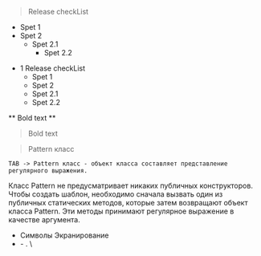 > Release checkList
- Spet 1 
- Spet 2
  - Spet 2.1
    - Spet 2.2

* 1 Release checkList
  * Spet 1
  * Spet 2
  * Spet 2.1
  * Spet 2.2

** Bold text **
>  Bold text 

> Pattern класс 


    TAB -> Pattern класс - объект класса составляет представление регулярного выражения.
 Класс Pattern не предусматривает никаких публичных конструкторов. Чтобы создать шаблон,
необходимо сначала вызвать один из публичных статических методов, которые затем возвращают объект класса Pattern.
Эти методы принимают регулярное выражение в качестве аргумента.

* Символы Экранирование 
 * \- . \\
